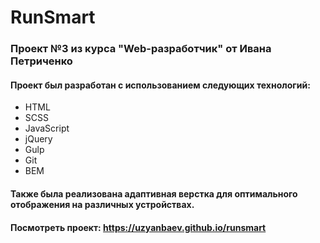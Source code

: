 # RunSmart
### Проект №3 из курса "Web-разработчик" от Ивана Петриченко
#### Проект был разработан с использованием следующих технологий:
- HTML
- SCSS
- JavaScript
- jQuery
- Gulp
- Git
- BEM

#### Также была реализована адаптивная верстка для оптимального отображения на различных устройствах.
#### Посмотреть проект: https://uzyanbaev.github.io/runsmart

